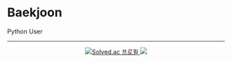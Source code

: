 # Baekjoon

Python User


* * *

<div align="center">
  <a href="https://solved.ac/tuna200538">
    <img src="http://mazassumnida.wtf/api/v2/generate_badge?boj=tuna200538" alt="Solved.ac 프로필" />
  </a>
  <a href="https://solved.ac/tuna200538">
    <img src="http://mazandi.herokuapp.com/api?handle=tuna200538&theme=dark"/>
  </a>
</div>
